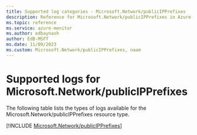 ```yaml
---
title: Supported log categories - Microsoft.Network/publicIPPrefixes
description: Reference for Microsoft.Network/publicIPPrefixes in Azure Monitor Logs.
ms.topic: reference
ms.service: azure-monitor
ms.author: edbaynash
author: EdB-MSFT
ms.date: 11/09/2023
ms.custom: Microsoft.Network/publicIPPrefixes, naam
---
```





# Supported logs for Microsoft.Network/publicIPPrefixes  
The following table lists the types of logs available for the Microsoft.Network/publicIPPrefixes resource type.
  
  
[!INCLUDE [Microsoft.Network/publicIPPrefixes](./includes/microsoft-network-publicipprefixes-logs-include.md)]
  
